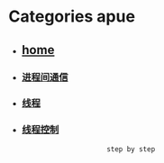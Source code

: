 # Categories apue
* ## [home](../README.md)
* ### [进程间通信](IPC.md)
* ### [线程](pthread.md)
* ### [线程控制](pthread_control.md)
                           step by step